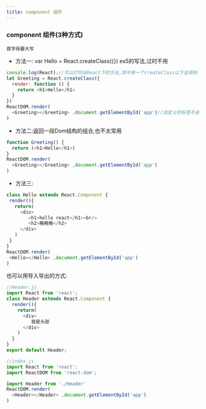 ```yaml
---
title: component 组件
---
```


### component 组件(3种方式)

  `首字母要大写`

- 方法一: var Hello = React.createClass({})  es5的写法,过时不用

 ```js
console.log(React);//可以打印出React下的方法,其中有一个createClass以下会用到
 let Greeting = React.createClass({
   render: function () {
     return <h1>Hello</h1>
   }
 })
 ReactDOM.render(
   <Greeting></Greeting> ,document.getElementById('app')//自定义的标签不会被渲染,会去找返回值
 )
 ```

- 方法二:返回一段Dom结构的组合,也不太常用

 ```js
 function Greeting() {
   return (<h1>Hello</h1>)
 }
 ReactDOM.render(
   <Greeting></Greeting> ,document.getElementById('app')
 )
 ```

 - 方法三:

 ```js
 class Hello extends React.Component {
  render(){
    return(
      <div>
         <h1>hello react</h1><br/>
         <h2>略略略</h2>
      </div>
    )
  }
}
ReactDOM.render(
  <Hello></Hello> ,document.getElementById('app')
)
```

也可以用导入导出的方式:

```js
//Header.js
import React from 'react';
class Header extends React.Component {
  render(){
    return(
      <div>
         我是头部
      </div>
    )
  }
}
export default Header;

//index.js
import React from 'react';
import ReactDOM from 'react-dom';

import Header from './Header'
ReactDOM.render(
  <Header></Header> ,document.getElementById('app')
)
```

